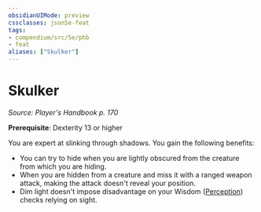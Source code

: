 ```yaml
---
obsidianUIMode: preview
cssclasses: json5e-feat
tags:
- compendium/src/5e/phb
- feat
aliases: ["Skulker"]
---
```

# Skulker
*Source: Player's Handbook p. 170*  

**Prerequisite**: Dexterity 13 or higher

You are expert at slinking through shadows. You gain the following benefits:

- You can try to hide when you are lightly obscured from the creature from which you are hiding.  
- When you are hidden from a creature and miss it with a ranged weapon attack, making the attack doesn't reveal your position.  
- Dim light doesn't impose disadvantage on your Wisdom ([Perception](2-Mechanics/CLI/rules/skills.md#Perception)) checks relying on sight.